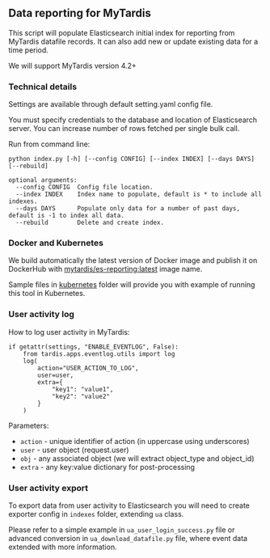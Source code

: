## Data reporting for MyTardis

This script will populate Elasticsearch initial index for reporting from MyTardis datafile records. It can also add new or update existing data for a time period.

We will support MyTardis version 4.2+

### Technical details

Settings are available through default setting.yaml config file.

You must specify credentials to the database and location of Elasticsearch server. You can increase number of rows fetched per single bulk call.

Run from command line:

```
python index.py [-h] [--config CONFIG] [--index INDEX] [--days DAYS] [--rebuild]

optional arguments:
  --config CONFIG  Config file location.
  --index INDEX    Index name to populate, default is * to include all indexes.
  --days DAYS      Populate only data for a number of past days, default is -1 to index all data.
  --rebuild        Delete and create index.
```

### Docker and Kubernetes

We build automatically the latest version of Docker image and publish it on DockerHub with [mytardis/es-reporting:latest](https://hub.docker.com/r/mytardis/es-reporting) image name.

Sample files in [kubernetes](./kubernetes/) folder will provide you with example of running this tool in Kubernetes.

### User activity log

How to log user activity in MyTardis:

```
if getattr(settings, "ENABLE_EVENTLOG", False):
    from tardis.apps.eventlog.utils import log
    log(
        action="USER_ACTION_TO_LOG",
        user=user,
        extra={
            "key1": "value1",
            "key2": "value2"
        }
    )
```

Parameters:

* `action` - unique identifier of action (in uppercase using underscores)
* `user` - user object (request.user)
* `obj` - any associated object (we will extract object_type and object_id)
* `extra` - any key:value dictionary for post-processing

### User activity export

To export data from user activity to Elasticsearch you will need to create exporter config in `indexes` folder, extending `ua` class.

Please refer to a simple example in `ua_user_login_success.py` file or advanced conversion in `ua_download_datafile.py` file, where event data extended with more information.

